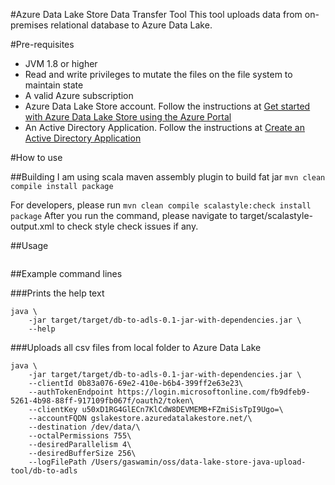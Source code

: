 #Azure Data Lake Store Data Transfer Tool
This tool uploads data from on-premises relational database
to Azure Data Lake.

#Pre-requisites
- JVM 1.8 or higher
- Read and write privileges to mutate the files on the file system to maintain state
- A valid Azure subscription
- Azure Data Lake Store account. Follow the instructions at [Get started with Azure Data Lake Store using the Azure Portal](https://azure.microsoft.com/en-us/documentation/articles/data-lake-store-get-started-portal/)
- An Active Directory Application. Follow the instructions at [Create an Active Directory Application](https://azure.microsoft.com/en-us/documentation/articles/data-lake-store-authenticate-using-active-directory/#create-an-active-directory-application)

#How to use

##Building
I am using scala maven assembly plugin to build fat jar
`mvn clean compile install package`

For developers, please run
`mvn clean compile scalastyle:check install package`
After you run the command, please navigate to target/scalastyle-output.xml 
to check style check issues if any.

##Usage
```
```
##Example command lines

###Prints the help text
```
java \
    -jar target/target/db-to-adls-0.1-jar-with-dependencies.jar \
    --help
```
###Uploads all csv files from local folder to Azure Data Lake
```
java \
    -jar target/target/db-to-adls-0.1-jar-with-dependencies.jar \
    --clientId 0b83a076-69e2-410e-b6b4-399ff2e63e23\
    --authTokenEndpoint https://login.microsoftonline.com/fb9dfeb9-5261-4b98-88ff-917109fb067f/oauth2/token\
    --clientKey u50xD1RG4GlECn7KlCdW8DEVMEMB+FZmiSisTpI9Ugo=\
    --accountFQDN gslakestore.azuredatalakestore.net/\
    --destination /dev/data/\
    --octalPermissions 755\
    --desiredParallelism 4\
    --desiredBufferSize 256\
    --logFilePath /Users/gaswamin/oss/data-lake-store-java-upload-tool/db-to-adls
```